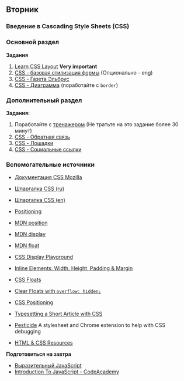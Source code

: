 ## Вторник


### Введение в Cascading Style Sheets (CSS)

### Основной раздел


**Задания**

1. [Learn CSS Layout](http://learnlayout.com) **Very important**
2. [CSS - базовая стилизация формы](../../../../core-css-form-styling) (Опционально - eng)
3. [CSS - Газета Эльбрус](../../../../core-css-newspaper)
4. [CSS - Диаграмма](../../../../core-css-diagramm) (поработайте с `border`)


### Дополнительный раздел

**Задания:**

1. Поработайте с [тренажером](http://flukeout.github.io/) (Не тратьте на это задание более 30 минут)
2. [CSS - Обратная связь](../../../../extra-css-feedback)
3. [CSS - Лошадки](../../../../extra-css-horses)
4. [CSS - Социальные ссылки](../../../../extra-css-social)

### Вспомогательные источники

- [Документация CSS Mozilla](https://developer.mozilla.org/ru/docs/Web/CSS)
- [Шпаргалка CSS (ru)](https://www.exlab.net/files/tools/sheets/css/css.png)
- [Шпаргалка CSS (en)](https://cdn.makeawebsitehub.com/wp-content/uploads/2016/05/css-cheat-sheet-2016-1.jpg)
- [Positioning](https://learn.shayhowe.com/advanced-html-css/detailed-css-positioning/)

- [MDN position](https://developer.mozilla.org/en-US/docs/Web/CSS/position)
- [MDN display](https://developer.mozilla.org/en-US/docs/Web/CSS/display)
- [MDN float](https://developer.mozilla.org/en-US/docs/Web/CSS/float)
- [CSS Display Playground](http://quirksmode.org/css/css2/display.html#link9)
- [Inline Elements: Width, Height, Padding & Margin](http://www.maxdesign.com.au/articles/inline/)
- [CSS Floats](http://alistapart.com/article/css-floats-101)
- [Clear Floats with `overflow: hidden;`](http://colinaarts.com/articles/the-magic-of-overflow-hidden/)
- [CSS Positioning](http://alistapart.com/article/css-positioning-101)
- [Typesetting a Short Article with CSS](https://medium.com/designed-thought/99033116fe92)
- [Pesticide](http://pesticide.io/) A stylesheet and Chrome extension to help with CSS debugging
- [HTML & CSS Resources](../resources/jenmyers_a6bb9ea6233c6c5a9edb.md)


**Подготовиться на завтра**

- [Выразительный JavaScript](https://karmazzin.gitbooks.io/eloquentjavascript_ru/content/)
- [Introduction To JavaScript - CodeAcademy](https://www.codecademy.com/learn/introduction-to-javascript)
